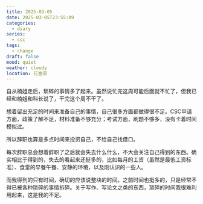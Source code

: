 ```yaml
---
title: 2025-03-05
date: 2025-03-05T23:55:09
categories:
  - diary
series:
  - csc
tags:
  - change
draft: false
mood: quiet
weather: cloudy
location: 花渔洞
---
```


自从楠姐走后，琐碎的事情多了起来。虽然说忙完这周可能后面就不忙了，但我已经和楠姐和科长说了，干完这个周不干了。

想着留出充足的时间来准备自己的事情，自己很多方面都做得很不足。CSC申请方面，政策了解不足，材料准备不够充分；考试方面，刷题不够多，没有卡着时间模拟过。

所以辞职也算是多点时间来投资自己，不给自己找借口。

每次辞职总会想着辞职了之后就会失去什么什么，不大会关注自己得到的东西。确实相比于得到的，失去的看起来还挺多的，比如每月的工资（虽然是最低工资标准）、食堂的早餐午餐、安静的环境，以及刚认识的一些人。

而我得到的只有时间，确切的应该说整块的时间。之前时间也挺多的，只是经常不得已被各种琐碎的事情拆碎。关于写作、写论文之类的东西，琐碎的时间我很难利用起来，这是我的不足。
